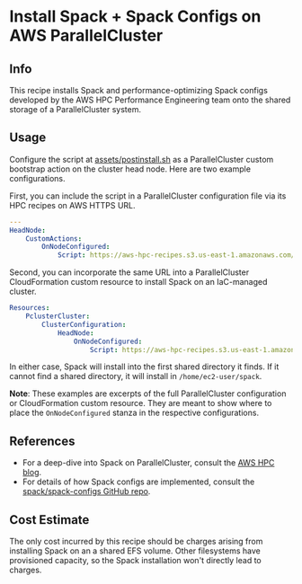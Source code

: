 # Install Spack + Spack Configs on AWS ParallelCluster

## Info

This recipe installs Spack and performance-optimizing Spack configs developed by the AWS HPC Performance Engineering team onto the shared storage of a ParallelCluster system. 

## Usage

Configure the script at [assets/postinstall.sh](assets/postinstall.sh) as a ParallelCluster custom bootstrap action on the cluster head node. Here are two example configurations.

First, you can include the script in a ParallelCluster configuration file via its HPC recipes on AWS HTTPS URL. 

```yaml
---
HeadNode:
    CustomActions:
        OnNodeConfigured:
            Script: https://aws-hpc-recipes.s3.us-east-1.amazonaws.com/main/recipes/env/spack/assets/postinstall.sh
```

Second, you can incorporate the same URL into a ParallelCluster CloudFormation custom resource to install Spack on an IaC-managed cluster. 

```yaml
Resources:
    PclusterCluster:
        ClusterConfiguration:
            HeadNode:
                OnNodeConfigured:
                    Script: https://aws-hpc-recipes.s3.us-east-1.amazonaws.com/main/recipes/env/spack/assets/postinstall.sh
```

In either case, Spack will install into the first shared directory it finds. If it cannot find a shared directory, it will install in `/home/ec2-user/spack`. 

**Note**: These examples are excerpts of the full ParallelCluster configuration or CloudFormation custom resource. They are meant to show where to place the `OnNodeConfigured` stanza in the respective configurations. 

## References

* For a deep-dive into Spack on ParallelCluster, consult the [AWS HPC blog](https://aws.amazon.com/blogs/hpc/install-optimized-software-with-spack-configs-for-aws-parallelcluster/).
* For details of how Spack configs are implemented, consult the [spack/spack-configs GitHub repo](https://github.com/spack/spack-configs/tree/main/AWS/parallelcluster).

## Cost Estimate

The only cost incurred by this recipe should be charges arising from installing Spack on an a shared EFS volume. Other filesystems have provisioned capacity, so the Spack installation won't directly lead to charges.
